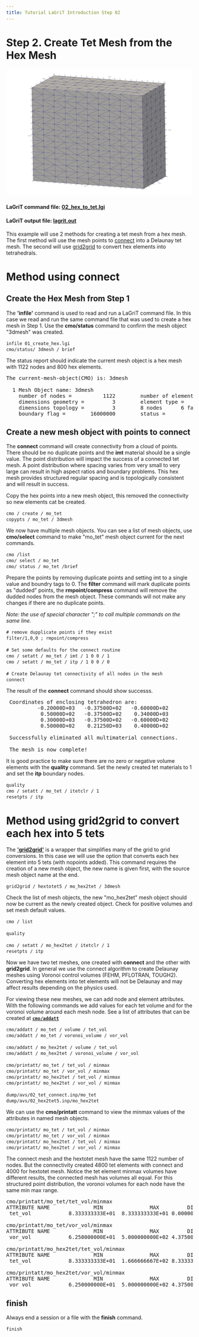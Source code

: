 ```yaml
---
title: Tutorial LaGriT Introduction Step 02
---
```


# Step 2. Create Tet Mesh from the Hex Mesh 

<!-- Begin image -->
<p><a href="step_02/02_hextotet.png"> <img width="500" src="step_02/02_hextotet.png" /> </a></p>
<!-- End image -->

#### LaGriT command file: [02_hex_to_tet.lgi](step_02/02_hex_to_tet.lgi.txt)
#### LaGriT  output file: [lagrit.out](step_02/02_hex_to_tet.out.txt)

This example will use 2 methods for creating a tet mesh from a hex mesh. The first method will use the mesh points to [connect](https://lanl.github.io/LaGriT/pages/docs/commands/CONNECT1.html) into a Delaunay tet mesh. The second will use [grid2grid](https://lanl.github.io/LaGriT/pages/docs/commands/GRID2GRID.html) to convert hex elements into tetrahedrals.


# Method using connect


## Create the Hex Mesh from Step 1
The **'infile'** command is used to read and run a LaGriT command file. In this case we read and run the same command file that was used to create a hex mesh in Step 1. 
Use the **cmo/status** command to confirm the mesh object "3dmesh" was created.

```
infile 01_create_hex.lgi
cmo/status/ 3dmesh / brief
```

The status report should indicate the current mesh object is a hex mesh with 1122 nodes and 800 hex elements. 
<pre class="lg-output">
The current-mesh-object(CMO) is: 3dmesh

  1 Mesh Object name: 3dmesh
    number of nodes =          1122        number of elements =          800
    dimensions geometry =         3        element type =                hex
    dimensions topology =         3        8 nodes      6 faces     12 edges
    boundary flag =        16000000        status =                   active
</pre>


## Create a new mesh object with points to connect 

The **connect** command will create connectivity from a cloud of points. There should be no duplicate points and the **imt** material should be a single value. The point distribution will impact the success of a connected tet mesh. 
A point distribution where spacing varies from very small to very large can result in high aspect ratios and boundary problems. This hex mesh provides structured regular spacing and is topologically consistent and will result in success.  

Copy the hex points into a new mesh object, this removed the connectivity so new elements cat be created. 
```
cmo / create / mo_tet
copypts / mo_tet / 3dmesh
```

We now have multiple mesh objects. You can see a list of mesh objects, use **cmo/select** command to make "mo_tet" mesh object current for the next commands.

```
cmo /list
cmo/ select / mo_tet
cmo/ status / mo_tet /brief
```

Prepare the points by removing duplicate points and setting imt to a single value and boundry tags to 0. The **filter** command will mark duplicate points as "dudded" points, the **rmpoint/compress** command will remove the dudded nodes from the mesh object. These commands will not make any changes if there are no duplicate points. 

*Note: the use of special character ";" to call multiple commands on the same line.*

```
# remove dupplicate points if they exist
filter/1,0,0 ; rmpoint/compress

# Set some defaults for the connect routine
cmo / setatt / mo_tet / imt / 1 0 0 / 1
cmo / setatt / mo_tet / itp / 1 0 0 / 0

# Create Delaunay tet connectivity of all nodes in the mesh
connect

```

The result of the **connect** command should show successs.
<pre class="lg-output">
 Coordinates of enclosing tetrahedron are:
          -0.20000D+03   -0.37500D+02   -0.60000D+02
           0.50000D+02   -0.37500D+02    0.34000D+03
           0.30000D+03   -0.37500D+02   -0.60000D+02
           0.50000D+02    0.21250D+03    0.40000D+02

 Successfully eliminated all multimaterial connections.

 The mesh is now complete!
</pre>


It is good practice to make sure there are no zero or negative volume elements with the **quality** command. Set the newly created tet materials to 1 and set the **itp** boundary nodes.
```
quality
cmo / setatt / mo_tet / itetclr / 1
resetpts / itp
```

# Method using grid2grid to convert each hex into 5 tets 

The [**'grid2grid'**](https://lanl.github.io/LaGriT/pages/docs/commands/GRID2GRID.html) is a wrapper that simplifies many of the grid to grid conversions. In this case we will use the option that converts each hex element into 5 tets (with nopoints added). This command requires the creation of a new mesh object, the new name is given first, with the source mesh object name at the end.

```
grid2grid / hextotet5 / mo_hex2tet / 3dmesh
```

Check the list of mesh objects, the new "mo_hex2tet" mesh object should now be current as the newly created object.
Check for positive volumes and set mesh default values.

```
cmo / list

quality

cmo / setatt / mo_hex2tet / itetclr / 1
resetpts / itp
```

Now we have two tet meshes, one created with **connect** and the other with **grid2grid**. In general we use the connect algorithm to create Delaunay meshes using Voronoi control volumes (FEHM, PFLOTRAN, TOUGH2). Converting hex elements into tet elements will not be Delaunay and may affect results depending on the physics used. 

For viewing these new meshes, we can add node and element attributes. With the following commands we add values for each tet volume and for the voronoi volume around each mesh node.
See a list of attributes that can be created at [**`cmo/addatt`**](https://lanl.github.io/LaGriT/pages/docs/commands/cmo/cmo_addatt.html)


```
cmo/addatt / mo_tet / volume / tet_vol
cmo/addatt / mo_tet / voronoi_volume / vor_vol

cmo/addatt / mo_hex2tet / volume / tet_vol
cmo/addatt / mo_hex2tet / voronoi_volume / vor_vol

cmo/printatt/ mo_tet / tet_vol / minmax
cmo/printatt/ mo_tet / vor_vol / minmax
cmo/printatt/ mo_hex2tet / tet_vol / minmax
cmo/printatt/ mo_hex2tet / vor_vol / minmax

dump/avs/02_tet_connect.inp/mo_tet
dump/avs/02_hex2tet5.inp/mo_hex2tet
```

We can use the **cmo/printatt** command to view the minmax values of the attributes in named mesh objects. 

```
cmo/printatt/ mo_tet / tet_vol / minmax
cmo/printatt/ mo_tet / vor_vol / minmax
cmo/printatt/ mo_hex2tet / tet_vol / minmax
cmo/printatt/ mo_hex2tet / vor_vol / minmax
```

The connect mesh and the hextotet mesh have the same 1122 number of nodes. But the connectivity created 4800 tet elements with connect and 4000 for hextotet mesh. Notice the tet element minmax volumes have different results, the connected mesh has volumes all equal. For this structured point distribution, the voronoi volumes for each node have the same min max range. 

<pre class="lg-output">
cmo/printatt/mo_tet/tet_vol/minmax
ATTRIBUTE NAME              MIN               MAX         DIFFERENCE    LENGTH
 tet_vol            8.333333333E+01  8.333333333E+01 0.000000000E+00      4800

cmo/printatt/mo_tet/vor_vol/minmax
ATTRIBUTE NAME              MIN               MAX         DIFFERENCE    LENGTH
 vor_vol            6.250000000E+01  5.000000000E+02 4.375000000E+02      1122

cmo/printatt/mo_hex2tet/tet_vol/minmax
ATTRIBUTE NAME              MIN               MAX         DIFFERENCE    LENGTH
 tet_vol            8.333333333E+01  1.666666667E+02 8.333333333E+01      4000

cmo/printatt/mo_hex2tet/vor_vol/minmax
ATTRIBUTE NAME              MIN               MAX         DIFFERENCE    LENGTH
 vor_vol            6.250000000E+01  5.000000000E+02 4.375000000E+02      1122
</pre>



## finish

Always end a session or a file with the **finish** command.

```
finish
```
